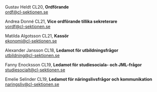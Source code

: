 Gustav Heldt CL20, **Ordförande**  
ordf@cl-sektionen.se

Andrea Donné CL21, **Vice ordförande tillika sekreterare**  
vordf@cl-sektionen.se

Matilda Algotsson CL21, **Kassör**  
ekonomi@cl-sektionen.se

Alexander Jansson CL18, **Ledamot för utbildningsfrågor**  
utbildning@cl-sektionen.se

Fanny Enocksson CL19, **Ledamot för studiesociala- och JML-frågor**  
studiesocialt@cl-sektionen.se

Emelie Selinder CL19, **Ledamot för näringslivsfrågor och kommunikation**  
naringsliv@cl-sektionen.se
